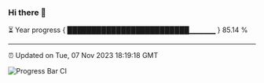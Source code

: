 ### Hi there 👋

⏳ Year progress { █████████████████████████▁▁▁▁▁ } 85.14 %

---

⏰ Updated on Tue, 07 Nov 2023 18:19:18 GMT

![Progress Bar CI](https://github.com/liununu/liununu/workflows/Progress%20Bar%20CI/badge.svg)
